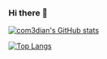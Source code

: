 ### Hi there 👋

<!--
**com3dian/com3dian** is a ✨ _special_ ✨ repository because its `README.md` (this file) appears on your GitHub profile.

Here are some ideas to get you started:

- 🔭 I’m currently working on ...
- 🌱 I’m currently learning ...
- 👯 I’m looking to collaborate on ...
- 🤔 I’m looking for help with ...
- 💬 Ask me about ...
- 📫 How to reach me: ...
- 😄 Pronouns: ...
- ⚡ Fun fact: ...
-->

[![com3dian's GitHub stats](https://github-readme-stats.vercel.app/api?username=com3dian&bg_color=DEG,E14D2A,FD841F,3E6D9C,404258,474E68,50577A)](https://github.com/com3dian/github-readme-stats)

[![Top Langs](https://github-readme-stats.vercel.app/api/top-langs/?username=com3dian&layout=compact)](https://github.com/com3dian/github-readme-stats)
